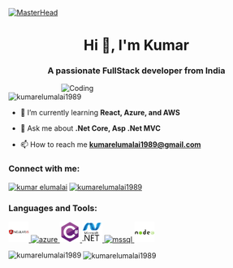 [![MasterHead](https://geeks4learning.com/wp-content/uploads/2020/12/Product-Images-Software-Development-2.png)](https://kumarelumalai1989.io)
<h1 align="center">Hi 👋, I'm Kumar</h1>
<h3 align="center">A passionate FullStack developer from India</h3>
<img align="right" alt="Coding" width="400" src="https://cdn.dribbble.com/users/116207">

<p align="left"> <img src="https://komarev.com/ghpvc/?username=kumarelumalai1989&label=Profile%20views&color=0e75b6&style=flat" alt="kumarelumalai1989" /> </p>

- 🌱 I’m currently learning **React, Azure, and AWS**

- 💬 Ask me about **.Net Core, Asp .Net MVC**

- 📫 How to reach me **kumarelumalai1989@gmail.com**

<h3 align="left">Connect with me:</h3>
<p align="left">
<a href="https://linkedin.com/in/kumar elumalai" target="blank"><img align="center" src="https://raw.githubusercontent.com/rahuldkjain/github-profile-readme-generator/master/src/images/icons/Social/linked-in-alt.svg" alt="kumar elumalai" height="30" width="40" /></a>
<a href="https://www.leetcode.com/kumarelumalai1989" target="blank"><img align="center" src="https://raw.githubusercontent.com/rahuldkjain/github-profile-readme-generator/master/src/images/icons/Social/leet-code.svg" alt="kumarelumalai1989" height="30" width="40" /></a>
</p>

<h3 align="left">Languages and Tools:</h3>
<p align="left"> <a href="https://angular.io" target="_blank" rel="noreferrer"> <img src="https://raw.githubusercontent.com/devicons/devicon/master/icons/angularjs/angularjs-original-wordmark.svg" alt="angularjs" width="40" height="40"/> </a> <a href="https://azure.microsoft.com/en-in/" target="_blank" rel="noreferrer"> <img src="https://www.vectorlogo.zone/logos/microsoft_azure/microsoft_azure-icon.svg" alt="azure" width="40" height="40"/> </a> <a href="https://www.w3schools.com/cs/" target="_blank" rel="noreferrer"> <img src="https://raw.githubusercontent.com/devicons/devicon/master/icons/csharp/csharp-original.svg" alt="csharp" width="40" height="40"/> </a> <a href="https://dotnet.microsoft.com/" target="_blank" rel="noreferrer"> <img src="https://raw.githubusercontent.com/devicons/devicon/master/icons/dot-net/dot-net-original-wordmark.svg" alt="dotnet" width="40" height="40"/> </a> <a href="https://www.microsoft.com/en-us/sql-server" target="_blank" rel="noreferrer"> <img src="https://www.svgrepo.com/show/303229/microsoft-sql-server-logo.svg" alt="mssql" width="40" height="40"/> </a> <a href="https://nodejs.org" target="_blank" rel="noreferrer"> <img src="https://raw.githubusercontent.com/devicons/devicon/master/icons/nodejs/nodejs-original-wordmark.svg" alt="nodejs" width="40" height="40"/> </a> </p>

<p><img align="left" src="https://github-readme-stats.vercel.app/api/top-langs?username=kumarelumalai1989&show_icons=true&locale=en&layout=compact" alt="kumarelumalai1989" /></p>

<p>&nbsp;<img align="center" src="https://github-readme-stats.vercel.app/api?username=kumarelumalai1989&show_icons=true&locale=en" alt="kumarelumalai1989" /></p>
